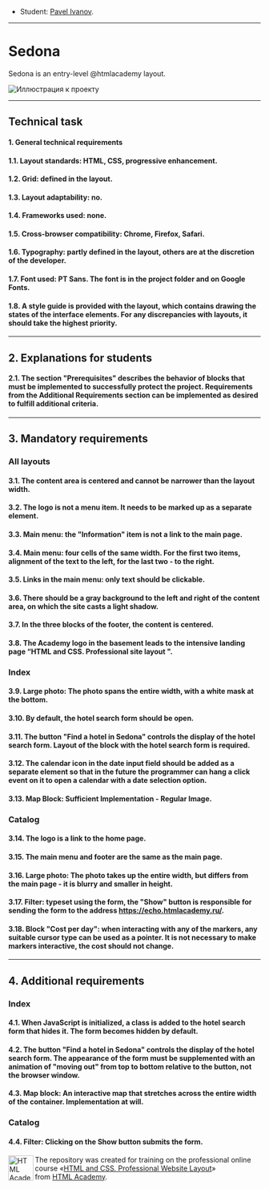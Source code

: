 * Student: [Pavel Ivanov](https://https://vk.com/artist_idiot).

---

# Sedona
Sedona is an entry-level @htmlacademy layout.

![Иллюстрация к проекту](https://github.com/Lacertilia1/Sedona/raw/main/image/test__one.jpg)

---

## Technical task

#### 1. General technical requirements
#### 1.1. Layout standards: HTML, CSS, progressive enhancement.
#### 1.2. Grid: defined in the layout.
#### 1.3. Layout adaptability: no.
#### 1.4. Frameworks used: none.
#### 1.5. Cross-browser compatibility: Chrome, Firefox, Safari.
#### 1.6. Typography: partly defined in the layout, others are at the discretion of the developer.
#### 1.7. Font used: PT Sans. The font is in the project folder and on Google Fonts.
#### 1.8. A style guide is provided with the layout, which contains drawing the states of the interface elements. For any discrepancies with layouts, it should take the highest priority.

---

## 2. Explanations for students
#### 2.1. The section "Prerequisites" describes the behavior of blocks that must be implemented to successfully protect the project. Requirements from the Additional Requirements section can be implemented as desired to fulfill additional criteria.

---

## 3. Mandatory requirements

### All layouts

#### 3.1. The content area is centered and cannot be narrower than the layout width.
#### 3.2. The logo is not a menu item. It needs to be marked up as a separate element.
#### 3.3. Main menu: the "Information" item is not a link to the main page.
#### 3.4. Main menu: four cells of the same width. For the first two items, alignment of the text to the left, for the last two - to the right.
#### 3.5. Links in the main menu: only text should be clickable.
#### 3.6. There should be a gray background to the left and right of the content area, on which the site casts a light shadow.
#### 3.7. In the three blocks of the footer, the content is centered.
#### 3.8. The Academy logo in the basement leads to the intensive landing page “HTML and CSS. Professional site layout ".

### Index

#### 3.9. Large photo: The photo spans the entire width, with a white mask at the bottom.
#### 3.10. By default, the hotel search form should be open.
#### 3.11. The button "Find a hotel in Sedona" controls the display of the hotel search form. Layout of the block with the hotel search form is required.
#### 3.12. The calendar icon in the date input field should be added as a separate element so that in the future the programmer can hang a click event on it to open a calendar with a date selection option.
#### 3.13. Map Block: Sufficient Implementation - Regular Image.

### Catalog

#### 3.14. The logo is a link to the home page.
#### 3.15. The main menu and footer are the same as the main page.
#### 3.16. Large photo: The photo takes up the entire width, but differs from the main page - it is blurry and smaller in height.
#### 3.17. Filter: typeset using the form, the "Show" button is responsible for sending the form to the address https://echo.htmlacademy.ru/.
#### 3.18. Block "Cost per day": when interacting with any of the markers, any suitable cursor type can be used as a pointer. It is not necessary to make markers interactive, the cost should not change.

---

## 4. Additional requirements

### Index

#### 4.1. When JavaScript is initialized, a class is added to the hotel search form that hides it. The form becomes hidden by default.
#### 4.2. The button "Find a hotel in Sedona" controls the display of the hotel search form. The appearance of the form must be supplemented with an animation of "moving out" from top to bottom relative to the button, not the browser window.
#### 4.3. Map block: An interactive map that stretches across the entire width of the container. Implementation at will.

### Catalog

#### 4.4. Filter: Clicking on the Show button submits the form.

<a href="https://htmlacademy.ru/intensive/adaptive"><img align="left" width="50" height="50" alt="HTML Academy" src="https://up.htmlacademy.ru/static/img/intensive/adaptive/logo-for-github-2.png"></a>

The repository was created for training on the professional online course «[HTML and CSS. Professional Website Layout](https://htmlacademy.ru/intensive/adaptive)» from [HTML Academy](https://htmlacademy.ru).

[check-image]: https://github.com/htmlacademy-adaptive/1629453-pink-22/workflows/Project%20check/badge.svg?branch=master
[check-url]: https://github.com/htmlacademy-adaptive/1629453-pink-22/actions
